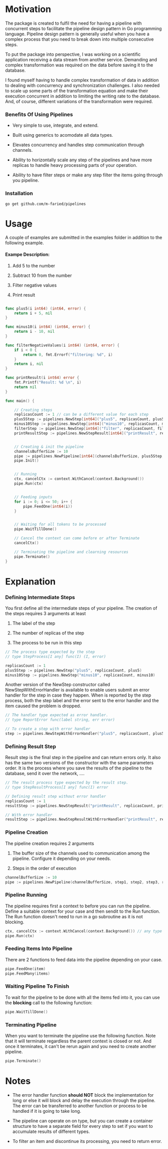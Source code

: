# Motivation

The package is created to fulfil the need for having a pipeline with concurrent steps to facilitate the pipeline design pattern in Go programming language. Pipeline design pattern is generally useful when you have a complex process that you need to break down into multiple consecutive steps.

To put the package into perspective, I was working on a scientific application receiving a data stream from another service. Demanding and complex transformation was required on the data before saving it to the database.

I found myself having to handle complex transformation of data in addition to dealing with concurrency and synchronization challenges. I also needed to scale up some parts of the transformation equation and make their execution concurrent in addition to limiting the writing rate to the database. And, of course, different variations of the transformation were required.

### Benefits Of Using Pipelines

- Very simple to use, integrate, and extend.

- Built using generics to acomodate all data types.

- Elevates concurrency and handles step communication through channels.

- Ability to horizontally scale any step of the pipelines and have more replicas to handle heavy processing parts of your operation.

- Ability to have filter steps or make any step filter the items going through you pipeline.

### Installation

```shell
go get github.com/m-faried/pipelines
```

# Usage

A couple of examples are submitted in the examples folder in addition to the following example.

#### Exampe Description:

1. Add 5 to the number

2. Subtract 10 from the number

3. Filter negative values

4. Print result

```Go

func plus5(i int64) (int64, error) {
    return i + 5, nil
}

func minus10(i int64) (int64, error) {
    return i - 10, nil
}

func filterNegativeValues(i int64) (int64, error) {
    if i < 0 {
        return 0, fmt.Errorf("filtering: %d", i)
    }
    return i, nil
}

func printResult(i int64) error {
    fmt.Printf("Result: %d \n", i)
    return nil
}

func main() {

    // Creating steps
    replicasCount := 1 // can be a different value for each step
    plus5Step := pipelines.NewStep[int64]("plus5", replicasCount, plus5)
    minus10Step := pipelines.NewStep[int64]("minus10", replicasCount, minus10)
    filterStep := pipelines.NewStep[int64]("filter", replicasCount, filterNegativeValues)
    printResultStep := pipelines.NewStepResult[int64]("printResult", replicasCount, printResult)


    // Creating & init the pipeline
    channelsBufferSize := 10
    pipe := pipelines.NewPipeline[int64](channelsBufferSize, plus5Step, minus10Step, filterStep, printResultStep)
    pipe.Init()


    // Running
    ctx, cancelCtx := context.WithCancel(context.Background())
    pipe.Run(ctx)


    // Feeding inputs
    for i := 0; i <= 50; i++ {
        pipe.FeedOne(int64(i))
    }


    // Waiting for all tokens to be processed
    pipe.WaitTillDone()

    // Cancel the context can come before or after Terminate
    cancelCtx()

    // Terminating the pipeline and clearning resources
    pipe.Terminate()
}
```

# Explanation

### Defining Intermediate Steps

You first define all the intermediate steps of your pipeline. The creation of the steps requires 3 arguments at least

1. The label of the step

2. The number of replicas of the step

3. The process to be run in this step

```go
// The process type expected by the step
// type StepProcess[I any] func(I) (I, error)

replicasCount := 1
plus5Step := pipelines.NewStep("plus5", replicasCount, plus5)
minus10Step := pipelines.NewStep("minus10", replicasCount, minus10)
```

Another version of the NewStep constructor called NewStepWithErrorHandler is available to enable users submit an error handler for the step in case they happen. When is reported by the step process, both the step label and the error sent to the error handler and the item caused the problem is dropped.

```go
// The handler type expected as error handler.
// type ReportError func(label string, err error)

// To create a step with error handler
step := pipelines.NewStepWithErrorHandler("plus5", replicasCount, plus5, errorHandlerFunction)
```

### Defining Result Step

Result step is the final step in the pipeline and can return errors only. It also has the same two versions of the constructor with the same parameters order. It is the process where you save the results of the pipeline to the database, send it over the network, ....

```go
// The result process type expected by the result step.
// type StepResultProcess[I any] func(I) error

// Defining result step without error handler
replicasCount := 1
resultStep := pipelines.NewStepResult("printResult", replicasCount, printResult)

// With error handler
resultStep := pipelines.NewStepResultWithErrorHandler("printResult", replicasCount, printResult, errorHandlerFunction)
```

### Pipeline Creation

The pipeline creation requires 2 arguments

1. The buffer size of the channels used to communication among the pipeline. Configure it depending on your needs.

2. Steps in the order of execution

```go
channelBufferSize := 10
pipe := pipelines.NewPipeline(channelBufferSize, step1, step2, step3, resultStep)
```

### Pipeline Running

The pipeline requires first a context to before you can run the pipeline. Define a suitable context for your case and then sendit to the Run function. The Run function doesn't need to run in a go subroutine as it is not blocking.

```go
ctx, cancelCtx := context.WithCancel(context.Background()) // any type of context can be used here
pipe.Run(ctx)
```

### Feeding Items Into Pipeline

There are 2 functions to feed data into the pipeline depending on your case.

```go
pipe.FeedOne(item)
pipe.FeedMany(items)
```

### Waiting Pipeline To Finish

To wait for the pipeline to be done with all the items fed into it, you can use the **blocking** call to the following function:

```go
pipe.WaitTillDone()
```

### Terminating Pipeline

When you want to terminate the pipeline use the following function. Note that it will terminate regardless the parent context is closed or not. And once it terminates, it can't be rerun again and you need to create another pipeline.

```go
pipe.Terminate()
```

# Notes

- The error handler function **should NOT** block the implementation for long or else it will block and delay the execution through the pipeline. The error can be transferred to another function or process to be handled if it is going to take long.

- The pipeline can operate on on type, but you can create a container structure to have a separate field for every step to set if you want to accumulate results of different types.

- To filter an item and discontinue its processing, you need to return error.
